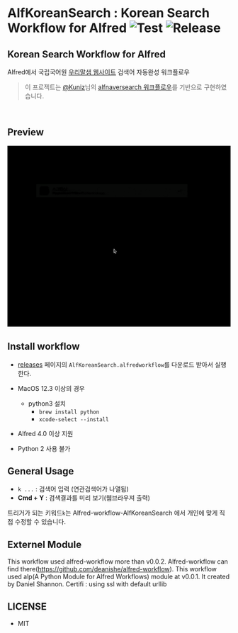 AlfKoreanSearch : Korean Search Workflow for Alfred ![Test](../../actions/workflows/test-korean-ac.yml/badge.svg) ![Release](../../actions/workflows/release.yml/badge.svg)
==============

Korean Search Workflow for Alfred
---------------------------------

Alfred에서 국립국어원 [우리말샘 웹사이트](https://opendict.korean.go.kr) 검색어 자동완성 워크플로우
<br>

> 이 프로젝트는 [@Kuniz](https://github.com/Kuniz)님의 [alfnaversearch 워크플로우](https://github.com/Kuniz/alfnaversearch)를 기반으로 구현하였습니다.

<br>  

Preview
--------

<img src="images/alfKoreanSearch.gif" width="600">

<br>  

Install workflow
--------------

- [releases](../../releases/latest) 페이지의 `AlfKoreanSearch.alfredworkflow`를 다운로드 받아서 실행한다.

- MacOS 12.3 이상의 경우
  - python3 설치
    - `brew install python`
    - `xcode-select --install`

- Alfred 4.0 이상 지원
- Python 2 사용 불가


General Usage
--------------
* `k ...`  : 검색어 입력 (연관검색어가 나열됨)  
* **Cmd + Y** : 검색결과를 미리 보기(웹브라우져 출력)

트리거가 되는 키워드`k`는 Alfred-workflow-AlfKoreanSearch 에서 개인에 맞게 직접 수정할 수 있습니다. 


Externel Module
--------------
 This workflow used alfred-workflow more than v0.0.2. Alfred-workflow can find there(https://github.com/deanishe/alfred-workflow).
 This workflow used alp(A Python Module for Alfred Workflows) module at v0.0.1. It created by Daniel Shannon. 
 Certifi : using ssl with default urllib

LICENSE
--------------
 - MIT
